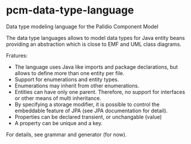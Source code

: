 # pcm-data-type-language
Data type modeling language for the Palldio Component Model

The data type languages allows to model data types for Java entity beans
providing an abstraction which is close to EMF and UML class diagrams.

Fratures:
 * The language uses Java like imports and package declarations, but allows
   to define more than one entity per file.
 * Support for enumerations and entity types.
 * Enumerations may inherit from other enumerations.
 * Entities can have only one parent. Therefore, no support for interfaces
   or other means of multi inheritance.
 * By specifying a storage modifier, it is possible to control the 
   embeddable feature of JPA (see JPA documentation for detail).
 * Properties can be declared transient, or unchangable (value)
 * A property can be unique and a key.

For details, see grammar and generator (for now).
